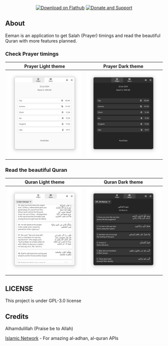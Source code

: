 <p align="center">
<a href="https://flathub.org/apps/pro.saladin.Eeman"><img src="https://flathub.org/assets/badges/flathub-badge-en.svg" width="160" alt="Download on Flathub"></a>
<a href='https://ko-fi.com/G2G8TLR6I' target='_blank'><img height='50' style='border:0px;height:50px;' src='https://storage.ko-fi.com/cdn/brandasset/kofi_s_tag_white.png?' border='0' alt='Donate and Support' /></a>
</p>

## About
Eeman is an application to get Salah (Prayer) timings and read the beautiful Quran with more features planned.

### Check Prayer timings
Prayer Light theme             |  Prayer Dark theme
:-------------------------:|:-------------------------:
![Prayer Light theme](.screenshots/prayer_light_theme.png)  |  ![Prayer Dark theme](.screenshots/prayer_dark_theme.png)

### Read the beautiful Quran 
Quran Light theme             |  Quran Dark theme
:-------------------------:|:-------------------------:
![Quran Light theme](.screenshots/quran_light_theme.png)  |  ![Quran Dark theme](.screenshots/quran_dark_theme.png)

## LICENSE
This project is under GPL-3.0 license

## Credits
Alhamdulillah (Praise be to Allah)

[Islamic Network](https://islamic.network/) - For amazing al-adhan, al-quran APIs

